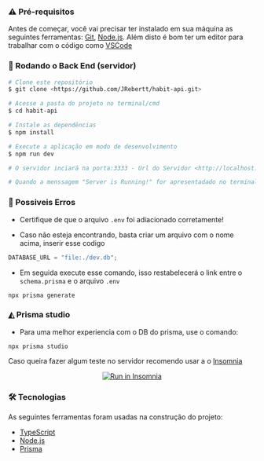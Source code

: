 ### ⚠ Pré-requisitos

Antes de começar, você vai precisar ter instalado em sua máquina as seguintes ferramentas:
[Git](https://git-scm.com), [Node.js](https://nodejs.org/en/).
Além disto é bom ter um editor para trabalhar com o código como [VSCode](https://code.visualstudio.com/)

### 🎲 Rodando o Back End (servidor)

```bash
# Clone este repositório
$ git clone <https://github.com/JRebertt/habit-api.git>

# Acesse a pasta do projeto no terminal/cmd
$ cd habit-api

# Instale as dependências
$ npm install

# Execute a aplicação em modo de desenvolvimento
$ npm run dev

# O servidor inciará na porta:3333 - Url do Servidor <http://localhost:3333>

# Quando a menssagem "Server is Running!" for apresentadado no terminal, seu servidor estará ligado e rodando localmente!

```

### 👾 Possiveis Erros

- Certifique de que o arquivo `.env` foi adiacionado corretamente!

- Caso não esteja encontrando, basta criar um arquivo com o nome acima, inserir esse codigo

```javascript
DATABASE_URL = "file:./dev.db";
```

- Em seguida execute esse comando, isso restabelecerá o link entre o `schema.prisma` e o arquivo `.env`

```node
npx prisma generate
```

### ◭ Prisma studio

- Para uma melhor experiencia com o DB do prisma, use o comando:

```node
npx prisma studio
```

Caso queira fazer algum teste no servidor recomendo usar a o [Insomnia](https://insomnia.rest/download)

<p align="center">
  <a href="https://insomnia.rest/download" target="_blank"><img src="https://insomnia.rest/images/run.svg" alt="Run in Insomnia"></a>
</p>

### 🛠 Tecnologias

As seguintes ferramentas foram usadas na construção do projeto:

- [TypeScript](https://www.typescriptlang.org/)
- [Node.js](https://nodejs.org/en/)
- [Prisma](https://www.prisma.io/)
